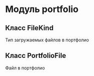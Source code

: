 # Модуль portfolio



## Класс FileKind

Тип загружаемых файлов в портфолио

## Класс PortfolioFile

Файл в портфолио